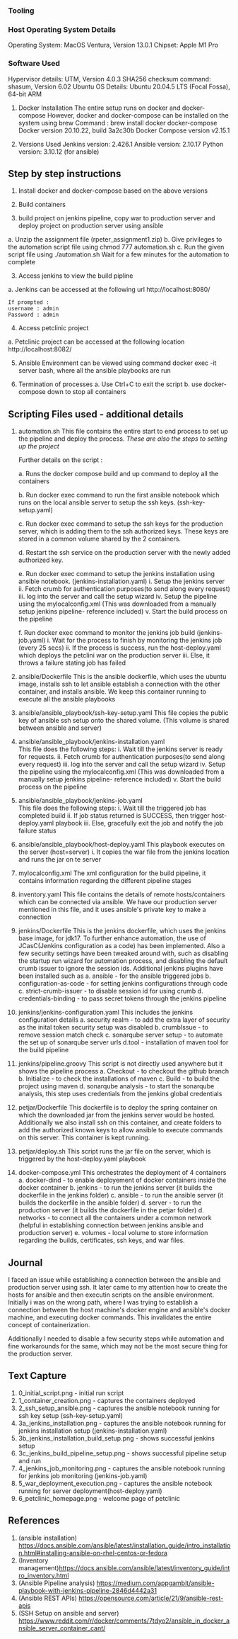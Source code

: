 ### Tooling ###

### Host Operating System Details ###
Operating System: MacOS Ventura, Version 13.0.1 
Chipset: Apple M1 Pro


### Software Used ###
Hypervisor details: UTM, Version 4.0.3
SHA256 checksum command: shasum, Version 6.02
Ubuntu OS Details: Ubuntu 20.04.5 LTS (Focal Fossa), 64-bit ARM


1. Docker Installation
The entire setup runs on docker and docker-compose
However, docker and docker-compose can be installed on the system using brew 
Command : brew install docker docker-compose
Docker version 20.10.22, build 3a2c30b
Docker Compose version v2.15.1

2. Versions Used
Jenkins version: 2.426.1
Ansible version: 2.10.17
Python version: 3.10.12 (for ansible)


## Step by step instructions ##

1. Install docker and docker-compose based on the above versions 

2. Build containers

3. build project on jenkins pipeline, copy war to production server and deploy project on production server using ansible

a. Unzip the assignment file (rpeter_assignment1.zip)
b. Give privileges to the automation script file using 
    chmod 777 automation.sh 
c. Run the given script file using ./automation.sh
    Wait for a few minutes for the automation to complete


3. Access jenkins to view the build pipline

a. Jenkins can be accessed at the following url 
    http://localhost:8080/

    If prompted : 
    username : admin
    Password : admin


4. Access petclinic project 

a. Petclinic project can be accessed at the following location
    http://localhost:8082/

5. Ansible Environment can be viewed using command 
   docker exec -it server bash, where all the ansible playbooks are run

5. Termination of processes 
    a. Use Ctrl+C to exit the script
    b. use docker-compose down to stop all containers



## Scripting Files used - additional details ##

1. automation.sh 
    This file contains the entire start to end process to set up the pipeline and deploy the process. *These are also the steps to setting up the project*

    Further details on the script :

    a. Runs the docker compose build and up command to deploy all the containers

    b. Run docker exec command to run the first ansible notebook which runs on the local ansible server to setup the ssh keys. (ssh-key-setup.yaml)

    c. Run docker exec command to setup the ssh keys for the production server, which is adding them to the ssh authorized keys. These keys are stored in a common volume shared by the 2 containers.
    
    d. Restart the ssh service on the production server with the newly added authorized key.

    e. Run docker exec command to setup the jenkins installation using ansible notebook. (jenkins-installation.yaml)
        i. Setup the jenkins server
        ii. Fetch crumb for authentication purposes(to send along every request)
        iii. log into the server and call the setup wizard 
        iv. Setup the pipeline using the mylocalconfig.xml (This was downloaded from a manually setup jenkins pipeline- reference included)
        v. Start the build process on the pipeline
    
    f. Run docker exec command to monitor the jenkins job build (jenkins-job.yaml)
        i. Wait for the process to finish by monitoring the jenkins job (every 25 secs)
        ii. If the process is success, run the host-deploy.yaml which deploys the petclini war on the production server
        iii. Else, it throws a failure stating job has failed
    

2.  ansible/Dockerfile
    This is the ansible dockerfile, which uses the ubuntu image, installs ssh to let ansible establish a connection with the other container, and installs ansible.
    We keep this container running to execute all the ansible playbooks

3. ansible/ansible_playbook/ssh-key-setup.yaml
   This file copies the public key of ansible ssh setup onto the shared volume. (This volume is shared between ansible and server)

4. ansible/ansible_playbook/jenkins-installation.yaml  
    This file does the following steps:
    i. Wait till the jenkins server is ready for requests.
    ii. Fetch crumb for authentication purposes(to send along every request)
    iii. log into the server and call the setup wizard 
    iv. Setup the pipeline using the mylocalconfig.xml (This was downloaded from a manually setup jenkins pipeline- reference included)
    v. Start the build process on the pipeline

5. ansible/ansible_playbook/jenkins-job.yaml  
    This file does the following steps:
    i. Wait till the triggered job has completed build
    ii. If job status returned is SUCCESS, then trigger host-deploy.yaml playbook
    iii. Else, gracefully exit the job and notify the job failure status

6. ansible/ansible_playbook/host-deploy.yaml
    This playbook executes on the server (host=server)
    i. It copies the war file from the jenkins location and runs the jar on te server

7.  mylocalconfig.xml
    The xml configuration for the build pipeline, it contains information regarding the different pipeline stages

8. inventory.yaml
     This file contains the details of remote hosts/containers which can be connected via ansible.
     We have our production server mentioned in this file, and it uses ansible's private key to make a connection

9. jenkins/Dockerfile 
    This is the jenkins dockerfile, which uses the jenkins base image, for jdk17. To further enhance automation, the use of JCasC(Jenkins configuration as a code) has been implemented. Also a few security settings have been tweaked around with, such as disabling the startup run wizard for automation process, and disabling the default crumb issuer to ignore the session ids. 
    Additional jenkins plugins have been installed such as 
    a. ansible - for the ansible triggered jobs
    b. configuration-as-code - for setting jenkins configurations through code 
    c. strict-crumb-issuer - to disable session id for using crumb 
    d. credentials-binding - to pass secret tokens through the jenkins pipeline


10. jenkins/jenkins-configuration.yaml
    This includes the jenkins configuration details 
    a. security realm - to add the extra layer of security as the inital token security setup was disabled 
    b. crumbIssue - to remove session match check
    c. sonarqube server setup - to automate the set up of sonarqube server urls
    d.tool - installation of maven tool for the build pipeline

11. jenkins/pipeline.groovy 
    This script is not directly used anywhere but it shows the pipeline process 
    a. Checkout - to checkout the github branch 
    b. Initialize - to check the installations of maven
    c. Build - to build the project using maven
    d. sonarqube analysis - to start the sonarqube analysis, this step uses credentials from the jenkins global credentials

12. petjar/Dockerfile
    This dockerfile is to deploy the spring container on which the downloaded jar from the jenkins server would be hosted. Additionally we also install ssh on this container, and create folders to add the authorized known keys to allow ansible to execute commands on this server. This container is kept running.

13. petjar/deploy.sh
    This script runs the jar file on the server, which is triggered by the host-deploy.yaml playbook

14. docker-compose.yml 
    This orchestrates the deployment of 4 containers 
    a. docker-dind - to enable deployement of docker containers inside the docker container 
    b. jenkins - to run the jenkins server (it builds the dockerfile in the jenkins folder)
    c. ansible - to run the ansible server (it builds the dockerfile in the ansible folder)
    d. server - to run the production server (it builds the dockerfile in the petjar folder)
    d. networks - to connect all the containers under a common network (helpful in establishing connection between jenkins ansible and production server)
    e. volumes - local volume to store information regarding the builds, certificates, ssh keys, and war files.


## Journal ##

I faced an issue while establishing a connection between the ansible and production server using ssh. It later came to my attention how to create the hosts for ansible and then executin scripts on the ansible environment. Initially i was on the wrong path, where I was trying to establish a connection between the host machine's docker engine and ansible's docker machine, and executing docker commands. This invalidates the entire concept of containerization.

Additionally I needed to disable a few security steps while automation and fine workarounds for the same, which may not be the most secure thing for the production server.


## Text Capture ##

1. 0_initial_script.png - initial run script
2. 1_container_creation.png - captures the containers deployed
3. 2_ssh_setup_ansible.png - captures the ansible notebook running for ssh key setup (ssh-key-setup.yaml)
4. 3a_jenkins_installation.png - captures the ansible notebook running for jenkins installation setup (jenkins-installation.yaml)
5. 3b_jenkins_installation_build_setup.png - shows successful jenkins setup
6. 3c_jenkins_build_pipeline_setup.png - shows successful pipeline setup and run
7. 4_jenkins_job_monitoring.png - captures the ansible notebook running for jenkins job monitoring (jenkins-job.yaml)
8. 5_war_deployment_execution.png - captures the ansible notebook running for server deployment(host-deploy.yaml)
9. 6_petclinic_homepage.png - welcome page of petclinic


## References ##

1. (ansible installation) https://docs.ansible.com/ansible/latest/installation_guide/intro_installation.html#installing-ansible-on-rhel-centos-or-fedora
2. (Inventory management)https://docs.ansible.com/ansible/latest/inventory_guide/intro_inventory.html
3. (Ansible Pipeline analysis) https://medium.com/appgambit/ansible-playbook-with-jenkins-pipeline-2846d4442a31
4. (Ansible REST APIs) https://opensource.com/article/21/9/ansible-rest-apis
5. (SSH Setup on ansible and server) https://www.reddit.com/r/docker/comments/7tdyo2/ansible_in_docker_ansible_server_container_cant/
